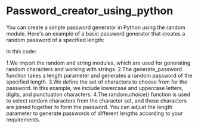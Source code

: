 # Password_creator_using_python
You can create a simple password generator in Python using the random module. Here's an example of a basic password generator that creates a random password of a specified length:

In this code:

1.We import the random and string modules, which are used for generating random characters and working with strings.
2.The generate_password function takes a length parameter and generates a random password of the specified length.
3.We define the set of characters to choose from for the password. In this example, we include lowercase and uppercase letters, digits, and punctuation characters.
4.The random.choice() function is used to select random characters from the character set, and these characters are joined together to form the password.
You can adjust the length parameter to generate passwords of different lengths according to your requirements.
